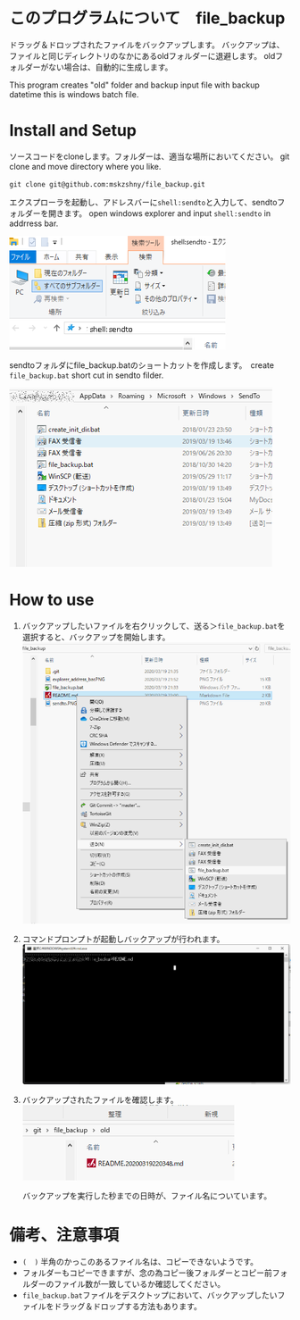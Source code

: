 # このプログラムについて　file_backup
ドラッグ＆ドロップされたファイルをバックアップします。
バックアップは、ファイルと同じディレクトリのなかにあるoldフォルダーに退避します。
oldフォルダーがない場合は、自動的に生成します。

This program creates "old" folder and backup input file with backup datetime 
this is windows batch file.


# Install and Setup

ソースコードをcloneします。フォルダーは、適当な場所においてください。
git clone and move directory where you like.


`git clone git@github.com:mskzshny/file_backup.git`


エクスプローラを起動し、アドレスバーに`shell:sendto`と入力して、sendtoフォルダーを開きます。
open windows explorer and input `shell:sendto` in addrress bar.

![](./img/explorer_address_bar.PNG "")

sendtoフォルダにfile_backup.batのショートカットを作成します。　create `file_backup.bat` short cut in sendto filder.

![](./img/sendto.PNG "")

# How to use

1. バックアップしたいファイルを右クリックして、送る＞`file_backup.bat`を選択すると、バックアップを開始します。
    ![](./img/sendto_file_backup.PNG "")
1. コマンドプロンプトが起動しバックアップが行われます。
       ![](./img/cmd.PNG "")
2. バックアップされたファイルを確認します。
       ![](./img/old_folder.PNG "")
    
    バックアップを実行した秒までの日時が、ファイル名についています。

# 備考、注意事項

 - `(`　`)` 半角のかっこのあるファイル名は、コピーできないようです。
 - フォルダーもコピーできますが、念の為コピー後フォルダーとコピー前フォルダーのファイル数が一致しているか確認してください。
 - `file_backup.bat`ファイルをデスクトップにおいて、バックアップしたいファイルをドラッグ＆ドロップする方法もあります。